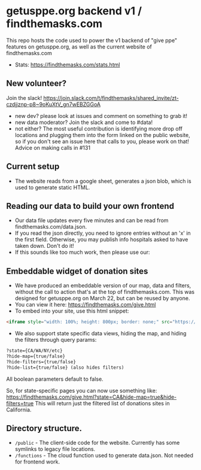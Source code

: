 # getusppe.org backend v1 / findthemasks.com
This repo hosts the code used to power the v1 backend of "give ppe" features on getusppe.org, as well as the current website of findthemasks.com
- Stats: https://findthemasks.com/stats.html

## New volunteer?

Join the slack! https://join.slack.com/t/findthemasks/shared_invite/zt-czdjjznp-p8~9oKuXtV_gn7wEBZGGoA
- new dev? please look at issues and comment on something to grab it!
- new data moderator? Join the slack and come to #data!
- not either? The most useful contribution is identifying more drop off locations and plugging them into the form linked on the public website, so if you don't see an issue here that calls to you, please work on that! Advice on making calls in #131

## Current setup
 - The website reads from a google sheet, generates a json blob, which is used to generate static HTML.
 
 ## Reading our data to build your own frontend
 - Our data file updates every five minutes and can be read from findthemasks.com/data.json. 
 - If you read the json directly, you need to ignore entries without an 'x' in the first field. Otherwise, you may publish info hospitals asked to have taken down. Don't do it! 
 - If this sounds like too much work, then please use our:

## Embeddable widget of donation sites
- We have produced an embeddable version of our map, data and filters, without the call to action that's at the top of findthemasks.com. This was designed for getusppe.org on March 22, but can be reused by anyone.
- You can view it here: https://findthemasks.com/give.html
- To embed into your site, use this html snippet:

```html
<iframe style="width: 100%; height: 800px; border: none;" src="https://findthemasks.com/give.html"></iframe>
```
- We also support state specific data views, hiding the map, and hiding the filters through query params:
```html
?state={CA/WA/NY/etc}
?hide-map={true/false}
?hide-filters={true/false}
?hide-list={true/false} (also hides filters)
```
All boolean parameters default to false.

So, for state-specific pages you can now use something like:
https://findthemasks.com/give.html?state=CA&hide-map=true&hide-filters=true
This will return just the filtered list of donations sites in California.

## Directory structure.
  * `/public` - The client-side code for the website. Currently has some symlinks to legacy file locations.
  * `/functions` - The cloud function used to generate data.json. Not needed for frontend work.
